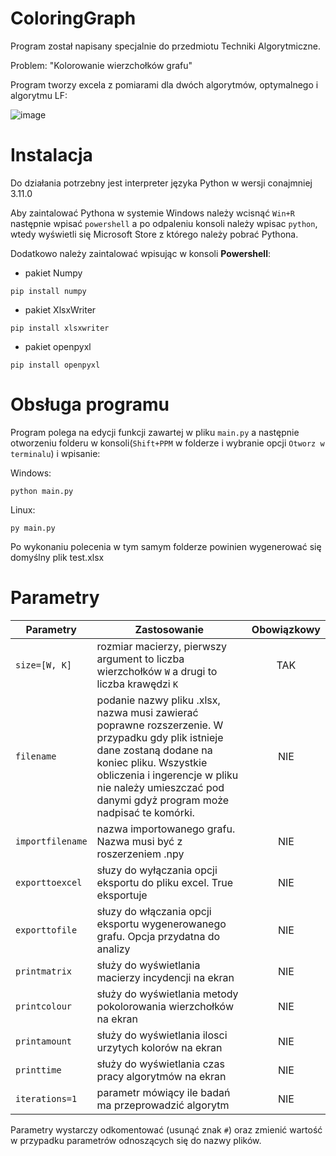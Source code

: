 # ColoringGraph

Program został napisany specjalnie do przedmiotu Techniki Algorytmiczne.

Problem: "Kolorowanie wierzchołków grafu"

Program tworzy excela z pomiarami dla dwóch algorytmów, optymalnego i algorytmu LF:

![image](https://user-images.githubusercontent.com/63360050/233190172-8ba2b142-c338-4a34-986a-5dbd3277bc60.png)

# Instalacja

Do działania potrzebny jest interpreter języka Python w wersji conajmniej 3.11.0

Aby zaintalować Pythona w systemie Windows należy wcisnąć `Win+R` następnie wpisać `powershell` a po odpaleniu konsoli
należy wpisac `python`, wtedy wyświetli się Microsoft Store z którego należy pobrać Pythona.

Dodatkowo należy zaintalować wpisując w konsoli **Powershell**:

- pakiet Numpy

```
pip install numpy
```

- pakiet XlsxWriter

``` 
pip install xlsxwriter
```

- pakiet openpyxl

```
pip install openpyxl
```

# Obsługa programu

Program polega na edycji funkcji zawartej w pliku `main.py` a następnie otworzeniu folderu w konsoli(`Shift+PPM` w
folderze i wybranie opcji `Otworz w terminalu`) i wpisanie:

Windows:

```
python main.py
```

Linux:

```
py main.py
```

Po wykonaniu polecenia w tym samym folderze powinien wygenerować się domyślny plik test.xlsx

# Parametry

| Parametry        | Zastosowanie                                                                                                                                                                                                                                               | Obowiązkowy |
|------------------|------------------------------------------------------------------------------------------------------------------------------------------------------------------------------------------------------------------------------------------------------------|:-----------:|
| `size=[W, K]`    | rozmiar macierzy, pierwszy argument to liczba wierzchołków `W` a drugi to liczba krawędzi `K`                                                                                                                                                              |     TAK     |
| `filename`       | podanie nazwy pliku .xlsx, nazwa musi zawierać poprawne rozszerzenie. W przypadku gdy plik istnieje dane zostaną dodane na koniec pliku. Wszystkie obliczenia i ingerencje w pliku nie należy umieszczać pod danymi gdyż program może nadpisać te komórki. |     NIE     |
| `importfilename` | nazwa importowanego grafu. Nazwa musi być z roszerzeniem .npy                                                                                                                                                                                              |     NIE     |
| `exporttoexcel`  | słuzy do wyłączania opcji eksportu do pliku excel. True eksportuje                                                                                                                                                                                         |     NIE     |
| `exporttofile`   | słuzy do włączania opcji eksportu wygenerowanego grafu. Opcja przydatna do analizy                                                                                                                                                                         |     NIE     |
| `printmatrix`    | służy do wyświetlania macierzy incydencji na ekran                                                                                                                                                                                                         |     NIE     |
| `printcolour`    | służy do wyświetlania metody pokolorowania wierzchołków na ekran                                                                                                                                                                                           |     NIE     |
| `printamount`    | służy do wyświetlania ilosci urzytych kolorów na ekran                                                                                                                                                                                                     |     NIE     |
| `printtime`      | służy do wyświetlania czas pracy algorytmów na ekran                                                                                                                                                                                                       |     NIE     |
| `iterations=1`   | parametr mówiący ile badań ma przeprowadzić algorytm                                                                                                                                                                                                       |     NIE     |

Parametry wystarczy odkomentować (usunąć znak `#`) oraz zmienić wartość w przypadku parametrów odnoszących się do nazwy
plików.
